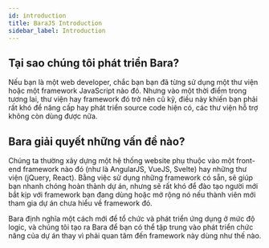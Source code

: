 ```yaml
---
id: introduction
title: BaraJS Introduction
sidebar_label: Introduction
---
```


## Tại sao chúng tôi phát triển Bara?

Nếu bạn là một web developer, chắc bạn bạn đã từng sử dụng một thư viện hoặc một framework JavaScript nào đó. Nhưng vào một thời điểm trong tương lai, thư viện hay framework đó trở nên cũ kỹ, điều này khiến bạn phải rất khó để nâng cấp hay phát triển source code hiện có, các thư viện hỗ trợ không còn dùng được nữa.

## Bara giải quyết những vấn đề nào?

Chúng ta thường xây dựng một hệ thống website phụ thuộc vào một front-end framework nào đó (như là AngularJS, VueJS, Svelte) hay những thư viện (jQuery, React). Bằng việc sử dụng những framework có sẵn, sẽ giúp bạn nhanh chóng hoàn thành dự án, nhưng sẽ rất khó để đào tạo người mới bắt kịp với framework bạn đang dùng hoặc mở rộng nó nếu thành viên mới tham gia dự án chưa hiểu về framework đó.

Bara định nghĩa một cách mới để tổ chức và phát triển ứng dụng ở mức độ logic, và chúng tôi tạo ra Bara để bạn có thể tập trung vào phát triển chức năng của dự án thay vì phải quan tâm đến framework này dùng như thế nào.
